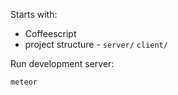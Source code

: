 Starts with:

* Coffeescript
* project structure - `server/` `client/`

Run development server:

    meteor
